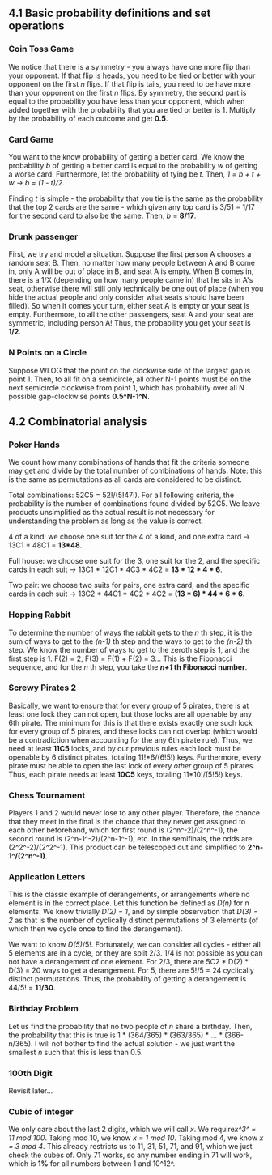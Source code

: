 ## 4.1 Basic probability definitions and set operations

### Coin Toss Game

We notice that there is a symmetry - you always have one more flip than your opponent. If that flip is heads, you need to be tied or better with your opponent on the first *n* flips. If that flip is tails, you need to be have more than your opponent on the first *n* flips. By symmetry, the second part is equal to the probability you have less than your opponent, which when added together with the probability that you are tied or better is 1. Multiply by the probability of each outcome and get **0.5**.

### Card Game

You want to the know probability of getting a better card. We know the probability *b* of getting a better card is equal to the probability *w* of getting a worse card. Furthermore, let the probability of tying be *t*. Then, *1 = b + t + w -> b = (1 - t)/2*. 

Finding *t* is simple - the probability that you tie is the same as the probability that the top 2 cards are the same - which given any top card is 3/51 = 1/17 for the second card to also be the same. Then, *b* = **8/17**.

### Drunk passenger

First, we try and model a situation. Suppose the first person A chooses a random seat B. Then, no matter how many people between A and B come in, only A will be out of place in B, and seat A is empty. When B comes in, there is a 1/X (depending on how many people came in) that he sits in A's seat, otherwise there will still only technically be one out of place (when you hide the actual people and only consider what seats should have been filled). So when it comes your turn, either seat A is empty or your seat is empty. Furthermore, to all the other passengers, seat A and your seat are symmetric, including person A! Thus, the probability you get your seat is **1/2**.

### N Points on a Circle

Suppose WLOG that the point on the clockwise side of the largest gap is point 1. Then, to all fit on a semicircle, all other N-1 points must be on the next semicircle clockwise from point 1, which has probability over all N possible gap-clockwise points  **0.5^N-1^N**. 

## 4.2 Combinatorial analysis

### Poker Hands

We count how many combinations of hands that fit the criteria someone may get and divide by the total number of combinations of hands. Note: this is the same as permutations as all cards are considered to be distinct.

Total combinations: 52C5 = 52!/(5!47!). For all following criteria, the probability is the number of combinations found divided by 52C5. We leave products unsimplified as the actual result is not necessary for understanding the problem as long as the value is correct.

4 of a kind: we choose one suit for the 4 of a kind, and one extra card -> 13C1 \* 48C1 = **13\*48**. 

Full house: we choose one suit for the 3, one suit for the 2, and the specific cards in each suit -> 13C1 \* 12C1 \* 4C3 \* 4C2 = **13 \* 12 \* 4 \* 6**.

Two pair: we choose two suits for pairs, one extra card, and the specific cards in each suit -> 13C2 \* 44C1 \* 4C2 \* 4C2 = **(13 \* 6) \* 44 \* 6 \* 6**.

### Hopping Rabbit

To determine the number of ways the rabbit gets to the *n* th step, it is the sum of ways to get to the *(n-1)* th step and the ways to get to the *(n-2)* th step. We know the number of ways to get to the zeroth step is 1, and the first step is 1. F(2) = 2, F(3) = F(1) + F(2) = 3... This is the Fibonacci sequence, and for the *n* th step, you take the ***n+1* th Fibonacci number**.

### Screwy Pirates 2

Basically, we want to ensure that for every group of 5 pirates, there is at least one lock they can not open, but those locks are all openable by any 6th pirate. The minimum for this is that there exists exactly one such lock for every group of 5 pirates, and these locks can not overlap (which would be a contradiction when accounting for the any 6th pirate rule). Thus, we need at least **11C5** locks, and by our previous rules each lock must be openable by 6 distinct pirates, totaling 11!\*6/(6!5!) keys. Furthermore, every pirate must be able to open the last lock of every *other* group of 5 pirates. Thus, each pirate needs at least **10C5** keys, totaling 11\*10!/(5!5!) keys.

### Chess Tournament

Players 1 and 2 would never lose to any other player. Therefore, the chance that they meet in the final is the chance that they never get assigned to each other beforehand, which for first round is (2^n^-2)/(2^n^-1), the second round is (2^n-1^-2)/(2^n-1^-1), etc. In the semifinals, the odds are (2^2^-2)/(2^2^-1). This product can be telescoped out and simplified to **2^n-1^/(2^n^-1)**.

### Application Letters

This is the classic example of derangements, or arrangements where no element is in the correct place. Let this function be defined as *D(n)* for n elements. We know trivially *D(2) = 1*, and by simple observation that *D(3) = 2* as that is the number of cyclically distinct permutations of 3 elements (of which then we cycle once to find the derangement).

We want to know *D(5)*/5!. Fortunately, we can consider all cycles - either all 5 elements are in a cycle, or they are split 2/3. 1/4 is not possible as you can not have a derangement of one element. For 2/3, there are 5C2 \* D(2) * D(3) = 20 ways to get a derangement. For 5, there are 5!/5 = 24 cyclically distinct permutations. Thus, the probability of getting a derangement is 44/5! = **11/30**.

### Birthday Problem

Let us find the probability that no two people of *n* share a birthday. Then, the probability that this is true is 1 \* (364/365) \* (363/365) \* ... \* (366-n/365). I will not bother to find the actual solution - we just want the smallest *n* such that this is less than 0.5.

### 100th Digit

Revisit later...

### Cubic of integer

We only care about the last 2 digits, which we will call *x*. We require*x^3^ = 11 mod 100*. Taking mod 10, we know *x = 1 mod 10*. Taking mod 4, we know *x = 3 mod 4*. This already restricts us to 11, 31, 51, 71, and 91, which we just check the cubes of. Only 71 works, so any number ending in 71 will work, which is **1%** for all numbers between 1 and 10^12^.

